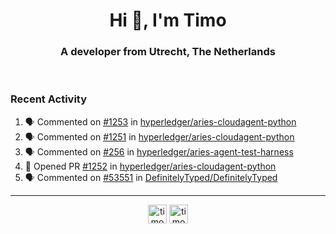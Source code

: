 <h1 align="center">Hi 👋, I'm Timo</h1>
<h3 align="center">A developer from Utrecht, The Netherlands</h3>
<br/>
<!-- https://github.com/rahuldkjain/github-profile-readme-generator --!>

<!--  <p align="left"><img src="https://github-readme-stats.vercel.app/api?username=timoglastra&show_icons=true&count_private=true&" alt="timoglastra" /></p> --!>

<!--
Github language stats
<p align="left"><img src="https://github-readme-stats.vercel.app/api/top-langs/?username=timoglastra&layout=compact" alt="timoglastra" /><p>
-->

<!-- Codestats language stats -->
<!-- <p align="left"><img src="https://codestats-readme.vercel.app/api/top-langs/?username=timoglastra&layout=compact&language_count=12" alt="timoglastra" /><p>    --!>
  
<h3>Recent Activity</h3>

<!--START_SECTION:activity-->
1. 🗣 Commented on [#1253](https://github.com/hyperledger/aries-cloudagent-python/issues/1253) in [hyperledger/aries-cloudagent-python](https://github.com/hyperledger/aries-cloudagent-python)
2. 🗣 Commented on [#1251](https://github.com/hyperledger/aries-cloudagent-python/issues/1251) in [hyperledger/aries-cloudagent-python](https://github.com/hyperledger/aries-cloudagent-python)
3. 🗣 Commented on [#256](https://github.com/hyperledger/aries-agent-test-harness/issues/256) in [hyperledger/aries-agent-test-harness](https://github.com/hyperledger/aries-agent-test-harness)
4. 💪 Opened PR [#1252](https://github.com/hyperledger/aries-cloudagent-python/pull/1252) in [hyperledger/aries-cloudagent-python](https://github.com/hyperledger/aries-cloudagent-python)
5. 🗣 Commented on [#53551](https://github.com/DefinitelyTyped/DefinitelyTyped/issues/53551) in [DefinitelyTyped/DefinitelyTyped](https://github.com/DefinitelyTyped/DefinitelyTyped)
<!--END_SECTION:activity-->

---

<p align="center">
<a href="https://twitter.com/timoglastra" target="blank"><img align="center" src="https://cdn.jsdelivr.net/npm/simple-icons@3.0.1/icons/twitter.svg" alt="timoglastra" height="30" width="30" /></a>
<a href="https://linkedin.com/in/timoglastra" target="blank"><img align="center" src="https://cdn.jsdelivr.net/npm/simple-icons@3.0.1/icons/linkedin.svg" alt="timoglastra" height="30" width="30" /></a>
</p>



